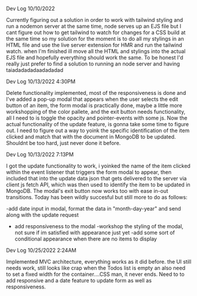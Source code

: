 
Dev Log 10/10/2022

Currently figuring out a solution in order to work with tailwind styling and run a nodemon server at the same time, node serves up an EJS file but I cant figure out how to get tailwind to watch for changes for a CSS build at the same time so my solution for the moment is to do all my stylings in an HTML file and use the live server extension for HMR and run the tailwind watch. when I'm finished ill move all the HTML and stylings into the actual EJS file and hopefully everything should work the same. To be honest I'd really just prefer to find a solution to running an node server and having taiadadadadaadadadad





Dev Log 10/13/2022 4:30PM


Delete functionality implemented, most of the responsiveness is done and I've added a pop-up modal that appears when the user selects the edit button of an item, the form modal is practically done, maybe a little more workshopping of the color pallete, and the exit button needs functionality, all I need to is toggle the opacity and pointer-events with some js. Now the actual functionality of the update feature, is gonna take some time to figure out. I need to figure out a way to yoink the specific identification of the item clicked and match that with the document in MongoDB to be updated. Shouldnt be too hard, just never done it before.



Dev Log 10/13/2022 7:13PM


I got the update functionality to work, i yoinked the name of the item clicked within the event listener that triggers the form modal to appear, then included that into the update data json that gets delivered to the server via client js fetch API, which was then used to identify the item to be updated in MongoDB. The modal's exit button now works too with ease in-out transitions. Today has been  wildly succesful but still more to do as follows:

-add date input in modal, format the data in "month-day-year" and send along with the update request
- add responsiveness to the modal
-workshop the styling of the modal, not sure if im satisfied with appearance just yet
-add some sort of conditional appearance when there are no items to display


Dev Log 10/25/2022 2:24AM

Implemented MVC architecture, everything works as it did before. the UI still needs work, still looks like crap when the Todos list is empty an also need to set a fixed width for the container....CSS man, it never ends. Need to to add responsive and a date feature to update form as well as responsiveness.